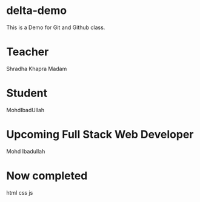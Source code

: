 # delta-demo
This is a Demo for Git and Github class.

# Teacher
Shradha Khapra Madam

# Student
MohdIbadUllah

# Upcoming Full Stack Web Developer 
Mohd Ibadullah

# Now completed
html
css
js